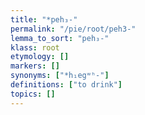 ```yaml
---
title: "*peh₃-"
permalink: "/pie/root/peh3-"
lemma_to_sort: "peh₃-"
klass: root
etymology: []
markers: []
synonyms: ["*h₁egʷʰ-"]
definitions: ["to drink"]
topics: []
---
```

